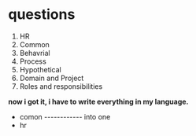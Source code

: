 # questions 
1. HR
2. Common
3. Behavrial
4. Process 
5. Hypothetical 
6. Domain and Project 
7. Roles and responsibilities 

**now i got it, i have to write everything in my language.**

- comon 
   ------------ into one 
- hr 